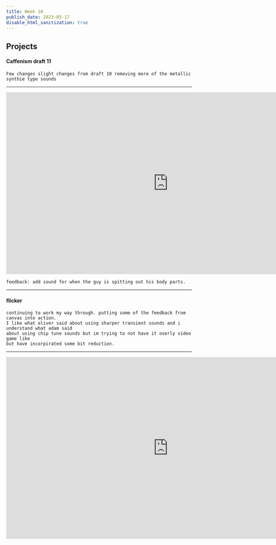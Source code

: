 ```yaml
---
title: Week 10
publish_date: 2023-05-17
disable_html_sanitization: true
---
```

## Projects

#### Caffenism draft 11 

    Few changes slight changes from draft 10 removing more of the metallic synthie type sounds
---
<iframe width="878" height="494" src="https://www.youtube.com/embed/uTOuX98WxbA" title="LIZ ANIMATION SOUNDDRAFT 11" frameborder="0" allow="accelerometer; autoplay; clipboard-write; encrypted-media; gyroscope; picture-in-picture; web-share" allowfullscreen></iframe>

    feedback: add sound for when the guy is spitting out his body parts.
---

#### flicker


    continuing to work my way through. putting some of the feedback from canvas into action. 
    I like what oliver said about using sharper transient sounds and i understand what adam said 
    about using chip tune sounds but im trying to not have it overly video game like 
    but have incorpirated some bit reduction.

---
<iframe width="878" height="494" src="https://www.youtube.com/embed/De_LDvmolD4" title="flicker" frameborder="0" allow="accelerometer; autoplay; clipboard-write; encrypted-media; gyroscope; picture-in-picture; web-share" allowfullscreen></iframe>